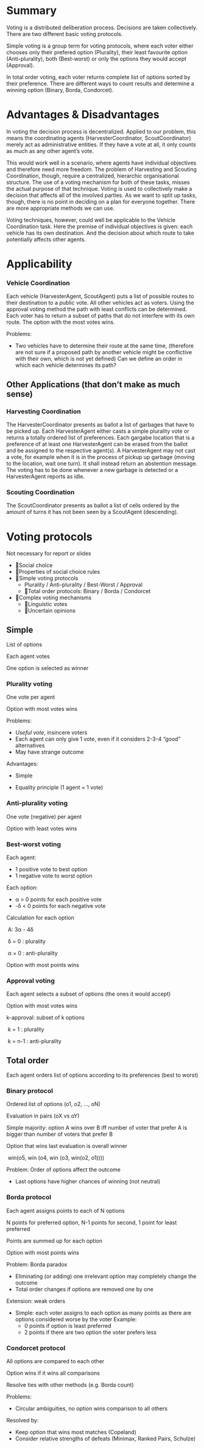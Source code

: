 # Summary

Voting is a distributed deliberation process. Decisions are taken collectively. There are two different basic voting protocols. 

Simple voting is a group term for voting protocols, where each voter either chooses only their prefered option (Plurality), their least favourite option (Anti-plurality), both (Best-worst) or only the options they would accept (Approval).

In total order voting, each voter returns complete list of options sorted by their preference. There are different ways to count results and determine a winning option (Binary, Borda, Condorcet).



# Advantages & Disadvantages

In voting the decision process is decentralized. Applied to our problem, this means the coordinating agents (HarvesterCoordinator, ScoutCoordinator) merely act as administrative entities. If they have a vote at all, it only counts as much as any other agent’s vote. 

This would work well in a scenario, where agents have individual objectives and therefore need more freedom. The problem of Harvesting and Scouting Coordination, though, require a centralized, hierarchic organisational structure. The use of a voting mechanism for both of these tasks, misses the actual purpose of that technique. Voting is used to collectively make a decision that affects all of the involved parties. As we want to split up tasks, though, there is no point in deciding on a plan for everyone together. There are more appropriate methods we can use.

Voting techniques, however, could well be applicable to the Vehicle Coordination task. Here the premise of individual objectives is given: each vehicle has its own destination. And the decision about which route to take potentially affects other agents.




# Applicability

### Vehicle Coordination

Each vehicle (HarvesterAgent, ScoutAgent) puts a list of possible routes to their destination to a public vote. All other vehicles act as voters. Using the approval voting method the path with least conflicts can be determined. Each voter has to return a subset of paths that do not interfere with its own route. The option with the most votes wins.

Problems:

- Two vehicles have to determine their route at the same time,
  (therefore are not sure if a proposed path by another vehicle might be conflictive with their own, which is not yet defined)
  Can we define an order in which each vehicle determines its path?












## Other Applications (that don’t make as much sense)

### Harvesting Coordination

The HarvesterCoordinator presents as ballot a list of garbages that have to be picked up. Each HarvesterAgent either casts a simple plurality vote or returns a totally ordered list of preferences. Each gargabe location that is a preference of at least one HarvesterAgent can be erased from the ballot and be assigned to the respective agent(s). A HarvesterAgent may not cast a vote, for example when it is in the process of pickup up garbage (moving to the location, wait one turn). It shall instead return an abstention message. The voting has to be done whenever a new garbage is detected or a HarvesterAgent reports as idle.

### Scouting Coordination

The ScoutCoordinator presents as ballot a list of cells ordered by the amount of turns it has not been seen by a ScoutAgent (descending). 









# Voting protocols 

Not necessary for report or slides



- Social choice 
- Properties of social choice rules 
- Simple voting protocols 
  - Plurality / Anti-plurality / Best-Worst / Approval 
  - Total order protocols: Binary / Borda / Condorcet 
- Complex voting mechanisms 
  - Linguistic votes 
  - Uncertain opinions 




## Simple

List of options

Each agent votes

One option is selected as winner



### Plurality voting

One vote per agent

Option with most votes wins

Problems:

- *Useful vote*, insincere voters
- Each agent can only give 1 vote, even if it considers 2-3-4 “good” alternatives
- May have strange outcome

Advantages:

- Simple


- Equality principle (1 agent = 1 vote)



### Anti-plurality voting

One vote (negative) per agent 

Option with least votes wins



### Best-worst voting

Each agent: 

- 1 positive vote to best option
- 1 negative vote to worst option

Each option:

- α > 0 points for each positive vote 
- -δ < 0 points for each negative vote 

Calculation for each option

​	A: 3α - 4δ

​	δ = 0 : plurality

​	α = 0 : anti-plurality

Option with most points wins



### Approval voting

Each agent selects a subset of options (the ones it would accept)

Option with most votes wins

k-approval: subset of k options

​	k = 1 : plurality

​	k = n-1 : anti-plurality



## Total order

Each agent orders list of options according to its preferences (best to worst)



### Binary protocol

Ordered list of options (o1, o2, …, oN)

Evaluation in pairs (oX vs oY)

Simple majority: option A wins over B iff number of voter that prefer A is bigger than number of voters that prefer B

Option that wins last evaluation is overall winner

​	win(o5, win (o4, win (o3, win(o2, o1))))

Problem: Order of options affect the outcome

- Last options have higher chances of winning (not neutral)





### Borda protocol

Each agent assigns points to each of N options

N points for preferred option, N-1 points for second, 1 point for least preferred

Points are summed up for each option

Option with most points wins

Problem: Borda paradox

- Eliminating (or adding) one irrelevant option may completely change the outcome
- Total order changes if options are removed one by one

Extension: weak orders

- Simple: each voter assigns to each option as many points as there are options considered worse by the voter
  Example:
  - 0 points if option is least preferred
  - 2 points if there are two option the voter prefers less





### Condorcet protocol

All options are compared to each other

Option wins if it wins all comparisons

Resolve ties with other methods (e.g. Borda count)

Problems:

- Circular ambiguities, no option wins comparison to all others

Resolved by:

- Keep option that wins most matches (Copeland)
- Consider relative strengths of defeats (Minimax, Ranked Pairs, Schulze)